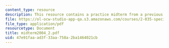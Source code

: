 ```yaml
---
content_type: resource
description: This resource contains a practice midterm from a previous year.
file: https://ol-ocw-studio-app-qa.s3.amazonaws.com/courses/2-035-special-topics-in-mathematics-with-applications-linear-algebra-and-the-calculus-of-variations-spring-2007/47e91faaad3f33aa758a2ba1464021cb_midterm2004_2.pdf
file_type: application/pdf
resourcetype: Document
title: midterm2004_2.pdf
uid: 47e91faa-ad3f-33aa-758a-2ba1464021cb
---
```


